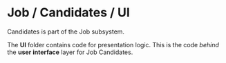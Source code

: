 # Job / Candidates / UI

Candidates is part of the Job subsystem.
  
The **UI** folder contains code for presentation logic. This is the code *behind* the **user interface** layer for Job Candidates.
